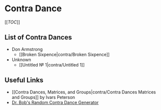 # Contra Dance

[[_TOC_]]

## List of Contra Dances

* Don Armstrong
  * [[Broken Sixpence|contra/Broken Sixpence]]
* Unknown
  * [[Untitled № 1|contra/Untitled 1]]

## Useful Links

* [[Contra Dances, Matrices, and Groups|contra/Contra Dances Matrices and Groups]] by Ivars Peterson
* [Dr. Bob's Random Contra Dance Generator](http://www.cs.cmu.edu/~ref/random-contras.html)
